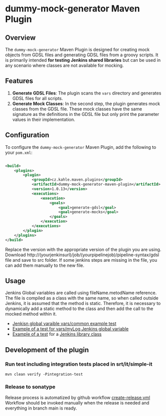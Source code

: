 # dummy-mock-generator Maven Plugin

## Overview

The `dummy-mock-generator` Maven Plugin is designed for creating mock objects from GDSL files and generating GDSL files
from a groovy scripts. It is primarily intended **for testing Jenkins shared libraries** but can be used in any scenario
where classes are not available for mocking.

## Features

1. **Generate GDSL Files**: The plugin scans the `vars` directory and generates GDSL files for all scripts.
2. **Generate Mock Classes**: In the second step, the plugin generates mock classes from the GDSL file. These mock
   classes have the same signature as the definitions in the GDSL file but only print the parameter values in their
   implementation.

## Configuration

To configure the `dummy-mock-generator` Maven Plugin, add the following to your `pom.xml`:

```xml

<build>
    <plugins>
        <plugin>
            <groupId>cz.kahle.maven.plugins</groupId>
            <artifactId>dummy-mock-generator-maven-plugin</artifactId>
            <version>1.0.13</version>
            <executions>
                <execution>
                    <goals>
                        <goal>generate-gdsl</goal>
                        <goal>generate-mocks</goal>
                    </goals>
                </execution>
            </executions>
        </plugin>
    </plugins>
</build>
```

Replace the version with the appropriate version of the plugin you are using.
Download http://(yourjenkinsurl)/job/(yourpipelinejob)/pipeline-syntax/gdsl file and save to src folder.
If some jenkins steps are missing in the file, you can add them manually to the new file.

## Usage

Jenkins Global variables are called using fileName.metodName reference. The file is compiled as a class with the same
name, so when called outside Jenkins, it is assumed that the method is static. Therefore, it is necessary to dynamically
add a static method to the class and then add the call to the mocked method within it.

- [Jenkisn global varaible vars/common example test](src/it/simple-it/test/groovy/CommonSpec.groovy)
- [Example of a test for vars/myLog Jenkins global variable](src/it/simple-it/test/groovy/MyLogSpec.groovy) 
- [Example of a test](src/it/simple-it/test/groovy/org/example/jobs/it/Job1Spec.groovy) for a  [Jenkins library class](https://www.jenkins.io/doc/book/pipeline/shared-libraries/#accessing-steps)


## Development of the plugin
### Run test including integration tests placed in srt/it/simple-it
```shell
mvn clean verify -Pintegration-test
```
### Release to sonatype 
Release process is automatized by github workflow [create-release.yml](.github/workflows/create-release.yml)
Workflow should be invoked manually when the release is needed and everything in branch main is ready.

